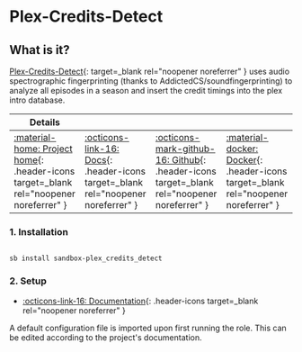 # Plex-Credits-Detect

## What is it?

[Plex-Credits-Detect](https://github.com/cjmanca/plex-credits-detect){: target=_blank rel="noopener noreferrer" }  uses audio spectrographic fingerprinting (thanks to AddictedCS/soundfingerprinting) to analyze all episodes in a season and insert the credit timings into the plex intro database.

| Details     |             |             |             |
|-------------|-------------|-------------|-------------|
| [:material-home: Project home](https://github.com/cjmanca/plex-credits-detect){: .header-icons target=_blank rel="noopener noreferrer" } | [:octicons-link-16: Docs](https://github.com/cjmanca/plex-credits-detect){: .header-icons target=_blank rel="noopener noreferrer" } | [:octicons-mark-github-16: Github](https://github.com/cjmanca/plex-credits-detect){: .header-icons target=_blank rel="noopener noreferrer" } | [:material-docker: Docker](https://hub.docker.com/r/cjmanca/plex-credits-detect){: .header-icons target=_blank rel="noopener noreferrer" }|

### 1. Installation

``` shell

sb install sandbox-plex_credits_detect

```

### 2. Setup

- [:octicons-link-16: Documentation](https://github.com/cjmanca/plex-credits-detect){: .header-icons target=_blank rel="noopener noreferrer" }

A default configuration file is imported upon first running the role. This can be edited according to the project's documentation.
